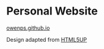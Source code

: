 # Personal Website 

[owenps.github.io](https://owenps.github.io)

Design adapted from [HTML5UP](https://html5up.net)